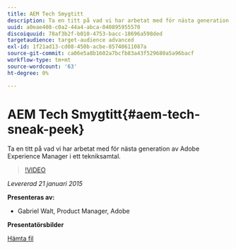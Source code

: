 ```yaml
---
title: AEM Tech Smygtitt
description: Ta en titt på vad vi har arbetat med för nästa generation av Adobe Experience Manager i ett tekniksamtal.
uuid: a0eae408-c0a2-44a4-abca-040895955570
discoiquuid: 78af3b2f-b010-4753-bacc-18696a598ded
targetaudience: target-audience advanced
exl-id: 1f21ad13-cd08-450b-acbe-85748611087a
source-git-commit: ca06e5a8b1602a7bcfb83a43f529680a5a96bacf
workflow-type: tm+mt
source-wordcount: '63'
ht-degree: 0%

---
```


# AEM Tech Smygtitt{#aem-tech-sneak-peek}

Ta en titt på vad vi har arbetat med för nästa generation av Adobe Experience Manager i ett tekniksamtal.

>[!VIDEO](https://video.tv.adobe.com/v/19384/?quality=9)

*Levererad 21 januari 2015*

**Presenteras av:**

* Gabriel Walt, Product Manager, Adobe

**Presentatörsbilder**

[Hämta fil](assets/aem-technical-sneak-peek.pdf)
<!--
[Get back to the Overview](https://helpx.adobe.com/experience-manager/kt/eseminars/gems/aem-index.html)
-->
